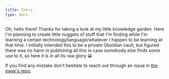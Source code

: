 ```yaml
---
title: Intro
type: docs
---
```


Oh, hello there! Thanks for taking a look at my little knowledge garden. Here I'm planning to create little nuggets of stuff that I'm finding while I'm learning a certain technology/language/whatever I happen to be learning at that time. I initially intended this to be a private Obsidian vault, but figured there was no harm in publishing all this in case somebody else finds some use to it, so here it is in all its raw glory 😀

If you find any mistake don't hesitate to reach out through an issue in [the page's repo](https://github.com/sleepyfran/knowledge).